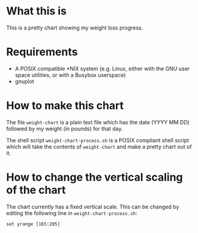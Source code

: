 # What this is

This is a pretty chart showing my weight loss progress.

# Requirements

* A POSIX compatible *NIX system (e.g. Linux, either with the GNU
  user space utilities, or with a Busybox userspace)
* gnuplot

# How to make this chart

The file `weight-chart` is a plain text file which has the date
(YYYY MM DD) followed by my weight (in pounds) for that day.

The shell script `weight-chart-process.sh` is a POSIX compliant
shell script which will take the contents of `weight-chart` and make
a pretty chart out of it.

# How to change the vertical scaling of the chart

The chart currently has a fixed vertical scale.  This can be changed
by editing the following line in `weight-chart-process.sh`:

```
set yrange [165:205]
```

